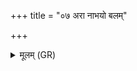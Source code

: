 +++
title = "०७ अरा नाभयो बलम्"

+++
<details><summary>मूलम् (GR)</summary>

अरा नाभयो बलम् इत् ते अक्ष  
उग्रौ ते कोषौ सह निस्यदाभ्याम् ।  
आण्योर् वध्रान् उत कोषघोरा  
स्थानं बन्ध उत वन्धुरं ते ॥
</details>